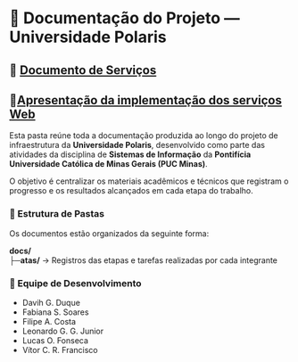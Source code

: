 # 📄 Documentação do Projeto — Universidade Polaris

## 🧩 [Documento de Serviços](/docs/Uni_Polaris.pdf)

## 🎦[Apresentação da implementação dos serviços Web](https://www.youtube.com/watch?v=51QfVQCnUKw)

Esta pasta reúne toda a documentação produzida ao longo do projeto de infraestrutura da **Universidade Polaris**, desenvolvido como parte das atividades da disciplina de **Sistemas de Informação** da **Pontifícia Universidade Católica de Minas Gerais (PUC Minas)**.

O objetivo é centralizar os materiais acadêmicos e técnicos que registram o progresso e os resultados alcançados em cada etapa do trabalho.

### 📁 Estrutura de Pastas

Os documentos estão organizados da seguinte forma:

**docs/** <br/>
**├─atas/** → Registros das etapas e tarefas realizadas por cada integrante

### 👥 Equipe de Desenvolvimento

* Davih G. Duque
* Fabiana S. Soares
* Filipe A. Costa
* Leonardo G. G. Junior
* Lucas O. Fonseca
* Vítor C. R. Francisco


